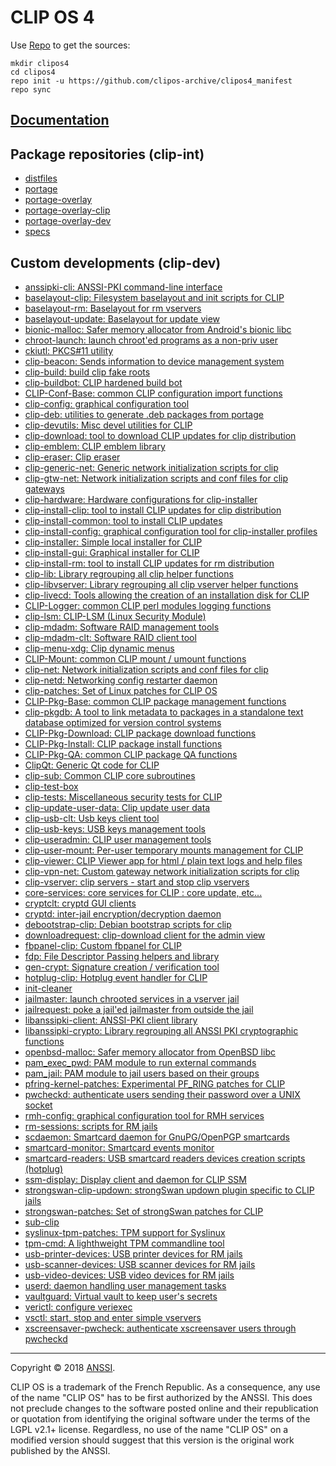 # CLIP OS 4

Use [Repo](https://gerrit.googlesource.com/git-repo/) to get the sources:
```console
mkdir clipos4
cd clipos4
repo init -u https://github.com/clipos-archive/clipos4_manifest
repo sync
```

## [Documentation](https://github.com/clipos-archive/clipos4_doc)

## Package repositories (clip-int)

* [distfiles](https://github.com/clipos-archive/clipos4_distfiles)
* [portage](https://github.com/clipos-archive/clipos4_portage)
* [portage-overlay](https://github.com/clipos-archive/clipos4_portage-overlay)
* [portage-overlay-clip](https://github.com/clipos-archive/clipos4_portage-overlay-clip)
* [portage-overlay-dev](https://github.com/clipos-archive/clipos4_portage-overlay-dev)
* [specs](https://github.com/clipos-archive/clipos4_specs)

## Custom developments (clip-dev)

* [anssipki-cli: ANSSI-PKI command-line interface](https://github.com/clipos-archive/src_platform_anssipki-cli)
* [baselayout-clip: Filesystem baselayout and init scripts for CLIP](https://github.com/clipos-archive/src_platform_baselayout-clip)
* [baselayout-rm: Baselayout for rm vservers](https://github.com/clipos-archive/src_platform_baselayout-rm)
* [baselayout-update: Baselayout for update view](https://github.com/clipos-archive/src_platform_baselayout-update)
* [bionic-malloc: Safer memory allocator from Android's bionic libc](https://github.com/clipos-archive/src_platform_bionic-malloc)
* [chroot-launch: launch chroot'ed programs as a non-priv user](https://github.com/clipos-archive/src_platform_chroot-launch)
* [ckiutl: PKCS#11 utility](https://github.com/clipos-archive/src_platform_ckiutl)
* [clip-beacon: Sends information to device management system](https://github.com/clipos-archive/src_platform_clip-beacon)
* [clip-build: build clip fake roots](https://github.com/clipos-archive/src_platform_clip-build)
* [clip-buildbot: CLIP hardened build bot](https://github.com/clipos-archive/src_platform_clip-buildbot)
* [CLIP-Conf-Base: common CLIP configuration import functions](https://github.com/clipos-archive/src_platform_CLIP-Conf-Base)
* [clip-config: graphical configuration tool](https://github.com/clipos-archive/src_platform_clip-config)
* [clip-deb: utilities to generate .deb packages from portage](https://github.com/clipos-archive/src_platform_clip-deb)
* [clip-devutils: Misc devel utilities for CLIP](https://github.com/clipos-archive/src_platform_clip-devutils)
* [clip-download: tool to download CLIP updates for clip distribution](https://github.com/clipos-archive/src_platform_clip-download)
* [clip-emblem: CLIP emblem library](https://github.com/clipos-archive/src_platform_clip-emblem)
* [clip-eraser: Clip eraser](https://github.com/clipos-archive/src_platform_clip-eraser)
* [clip-generic-net: Generic network initialization scripts for clip](https://github.com/clipos-archive/src_platform_clip-generic-net)
* [clip-gtw-net: Network initialization scripts and conf files for clip gateways](https://github.com/clipos-archive/src_platform_clip-gtw-net)
* [clip-hardware: Hardware configurations for clip-installer](https://github.com/clipos-archive/src_platform_clip-hardware)
* [clip-install-clip: tool to install CLIP updates for clip distribution](https://github.com/clipos-archive/src_platform_clip-install-clip)
* [clip-install-common: tool to install CLIP updates](https://github.com/clipos-archive/src_platform_clip-install-common)
* [clip-install-config: graphical configuration tool for clip-installer profiles](https://github.com/clipos-archive/src_platform_clip-install-config)
* [clip-installer: Simple local installer for CLIP](https://github.com/clipos-archive/src_platform_clip-installer)
* [clip-install-gui: Graphical installer for CLIP](https://github.com/clipos-archive/src_platform_clip-install-gui)
* [clip-install-rm: tool to install CLIP updates for rm distribution](https://github.com/clipos-archive/src_platform_clip-install-rm)
* [clip-lib: Library regrouping all clip helper functions](https://github.com/clipos-archive/src_platform_clip-lib)
* [clip-libvserver: Library regrouping all clip vserver helper functions](https://github.com/clipos-archive/src_platform_clip-libvserver)
* [clip-livecd: Tools allowing the creation of an installation disk for CLIP](https://github.com/clipos-archive/src_platform_clip-livecd)
* [CLIP-Logger: common CLIP perl modules logging functions](https://github.com/clipos-archive/src_platform_CLIP-Logger)
* [clip-lsm: CLIP-LSM (Linux Security Module)](https://github.com/clipos-archive/src_platform_clip-lsm)
* [clip-mdadm: Software RAID management tools](https://github.com/clipos-archive/src_platform_clip-mdadm)
* [clip-mdadm-clt: Software RAID client tool](https://github.com/clipos-archive/src_platform_clip-mdadm-clt)
* [clip-menu-xdg: Clip dynamic menus](https://github.com/clipos-archive/src_platform_clip-menu-xdg)
* [CLIP-Mount: common CLIP mount / umount functions](https://github.com/clipos-archive/src_platform_CLIP-Mount)
* [clip-net: Network initialization scripts and conf files for clip](https://github.com/clipos-archive/src_platform_clip-net)
* [clip-netd: Networking config restarter daemon](https://github.com/clipos-archive/src_platform_clip-netd)
* [clip-patches: Set of Linux patches for CLIP OS](https://github.com/clipos-archive/src_platform_clip-patches)
* [CLIP-Pkg-Base: common CLIP package management functions](https://github.com/clipos-archive/src_platform_CLIP-Pkg-Base)
* [clip-pkgdb: A tool to link metadata to packages in a standalone text database optimized for version control systems](https://github.com/clipos-archive/src_platform_clip-pkgdb)
* [CLIP-Pkg-Download: CLIP package download functions](https://github.com/clipos-archive/src_platform_CLIP-Pkg-Download)
* [CLIP-Pkg-Install: CLIP package install functions](https://github.com/clipos-archive/src_platform_CLIP-Pkg-Install)
* [CLIP-Pkg-QA: common CLIP package QA functions](https://github.com/clipos-archive/src_platform_CLIP-Pkg-QA)
* [ClipQt: Generic Qt code for CLIP](https://github.com/clipos-archive/src_platform_ClipQt)
* [clip-sub: Common CLIP core subroutines](https://github.com/clipos-archive/src_platform_clip-sub)
* [clip-test-box](https://github.com/clipos-archive/src_platform_clip-test-box)
* [clip-tests: Miscellaneous security tests for CLIP](https://github.com/clipos-archive/src_platform_clip-tests)
* [clip-update-user-data: Clip update user data](https://github.com/clipos-archive/src_platform_clip-update-user-data)
* [clip-usb-clt: Usb keys client tool](https://github.com/clipos-archive/src_platform_clip-usb-clt)
* [clip-usb-keys: USB keys management tools](https://github.com/clipos-archive/src_platform_clip-usb-keys)
* [clip-useradmin: CLIP user management tools](https://github.com/clipos-archive/src_platform_clip-useradmin)
* [clip-user-mount: Per-user temporary mounts management for CLIP](https://github.com/clipos-archive/src_platform_clip-user-mount)
* [clip-viewer: CLIP Viewer app for html / plain text logs and help files](https://github.com/clipos-archive/src_platform_clip-viewer)
* [clip-vpn-net: Custom gateway network initialization scripts for clip](https://github.com/clipos-archive/src_platform_clip-vpn-net)
* [clip-vserver: clip servers - start and stop clip vservers](https://github.com/clipos-archive/src_platform_clip-vserver)
* [core-services: core services for CLIP : core update, etc...](https://github.com/clipos-archive/src_platform_core-services)
* [cryptclt: cryptd GUI clients](https://github.com/clipos-archive/src_platform_cryptclt)
* [cryptd: inter-jail encryption/decryption daemon](https://github.com/clipos-archive/src_platform_cryptd)
* [debootstrap-clip: Debian bootstrap scripts for clip](https://github.com/clipos-archive/src_platform_debootstrap-clip)
* [downloadrequest: clip-download client for the admin view](https://github.com/clipos-archive/src_platform_downloadrequest)
* [fbpanel-clip: Custom fbpanel for CLIP](https://github.com/clipos-archive/src_platform_fbpanel-clip)
* [fdp: File Descriptor Passing helpers and library](https://github.com/clipos-archive/src_platform_fdp)
* [gen-crypt: Signature creation / verification tool](https://github.com/clipos-archive/src_platform_gen-crypt)
* [hotplug-clip: Hotplug event handler for CLIP](https://github.com/clipos-archive/src_platform_hotplug-clip)
* [init-cleaner](https://github.com/clipos-archive/src_platform_init-cleaner)
* [jailmaster: launch chrooted services in a vserver jail](https://github.com/clipos-archive/src_platform_jailmaster)
* [jailrequest: poke a jail'ed jailmaster from outside the jail](https://github.com/clipos-archive/src_platform_jailrequest)
* [libanssipki-client: ANSSI-PKI client library](https://github.com/clipos-archive/src_platform_libanssipki-client)
* [libanssipki-crypto: Library regrouping all ANSSI PKI cryptographic functions](https://github.com/clipos-archive/src_platform_libanssipki-crypto)
* [openbsd-malloc: Safer memory allocator from OpenBSD libc](https://github.com/clipos-archive/src_platform_openbsd-malloc)
* [pam_exec_pwd: PAM module to run external commands](https://github.com/clipos-archive/src_platform_pam_exec_pwd)
* [pam_jail: PAM module to jail users based on their groups](https://github.com/clipos-archive/src_platform_pam_jail)
* [pfring-kernel-patches: Experimental PF_RING patches for CLIP](https://github.com/clipos-archive/src_platform_pfring-kernel-patches)
* [pwcheckd: authenticate users sending their password over a UNIX socket](https://github.com/clipos-archive/src_platform_pwcheckd)
* [rmh-config: graphical configuration tool for RMH services](https://github.com/clipos-archive/src_platform_rmh-config)
* [rm-sessions: scripts for RM jails](https://github.com/clipos-archive/src_platform_rm-sessions)
* [scdaemon: Smartcard daemon for GnuPG/OpenPGP smartcards](https://github.com/clipos-archive/src_platform_scdaemon)
* [smartcard-monitor: Smartcard events monitor](https://github.com/clipos-archive/src_platform_smartcard-monitor)
* [smartcard-readers: USB smartcard readers devices creation scripts (hotplug)](https://github.com/clipos-archive/src_platform_smartcard-readers)
* [ssm-display: Display client and daemon for CLIP SSM](https://github.com/clipos-archive/src_platform_ssm-display)
* [strongswan-clip-updown: strongSwan updown plugin specific to CLIP jails](https://github.com/clipos-archive/src_platform_strongswan-clip-updown)
* [strongswan-patches: Set of strongSwan patches for CLIP](https://github.com/clipos-archive/src_platform_strongswan-patches)
* [sub-clip](https://github.com/clipos-archive/src_platform_sub-clip)
* [syslinux-tpm-patches: TPM support for Syslinux](https://github.com/clipos-archive/src_platform_syslinux-tpm-patches)
* [tpm-cmd: A lighthweight TPM commandline tool](https://github.com/clipos-archive/src_platform_tpm-cmd)
* [usb-printer-devices: USB printer devices for RM jails](https://github.com/clipos-archive/src_platform_usb-printer-devices)
* [usb-scanner-devices: USB scanner devices for RM jails](https://github.com/clipos-archive/src_platform_usb-scanner-devices)
* [usb-video-devices: USB video devices for RM jails](https://github.com/clipos-archive/src_platform_usb-video-devices)
* [userd: daemon handling user management tasks](https://github.com/clipos-archive/src_platform_userd)
* [vaultguard: Virtual vault to keep user's secrets](https://github.com/clipos-archive/src_platform_vaultguard)
* [verictl: configure veriexec](https://github.com/clipos-archive/src_platform_verictl)
* [vsctl: start, stop and enter simple vservers](https://github.com/clipos-archive/src_platform_vsctl)
* [xscreensaver-pwcheck: authenticate xscreensaver users through pwcheckd](https://github.com/clipos-archive/src_platform_xscreensaver-pwcheck)

---

Copyright © 2018 [ANSSI](https://www.ssi.gouv.fr/).

CLIP OS is a trademark of the French Republic.
As a consequence, any use of the name "CLIP OS" has to be first authorized by the ANSSI.
This does not preclude changes to the software posted online and their republication or quotation from identifying the original software under the terms of the LGPL v2.1+ license.
Regardless, no use of the name "CLIP OS" on a modified version should suggest that this version is the original work published by the ANSSI.
